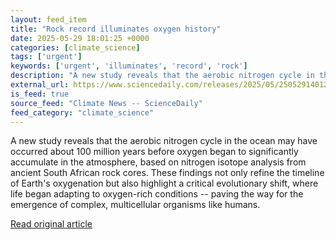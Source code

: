 ```yaml
---
layout: feed_item
title: "Rock record illuminates oxygen history"
date: 2025-05-29 18:01:25 +0000
categories: [climate_science]
tags: ['urgent']
keywords: ['urgent', 'illuminates', 'record', 'rock']
description: "A new study reveals that the aerobic nitrogen cycle in the ocean may have occurred about 100 million years before oxygen began to significantly accumulate in..."
external_url: https://www.sciencedaily.com/releases/2025/05/250529140125.htm
is_feed: true
source_feed: "Climate News -- ScienceDaily"
feed_category: "climate_science"
---
```


A new study reveals that the aerobic nitrogen cycle in the ocean may have occurred about 100 million years before oxygen began to significantly accumulate in the atmosphere, based on nitrogen isotope analysis from ancient South African rock cores. These findings not only refine the timeline of Earth's oxygenation but also highlight a critical evolutionary shift, where life began adapting to oxygen-rich conditions -- paving the way for the emergence of complex, multicellular organisms like humans.

[Read original article](https://www.sciencedaily.com/releases/2025/05/250529140125.htm)
